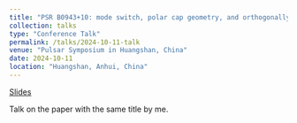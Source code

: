 ```yaml
---
title: "PSR B0943+10: mode switch, polar cap geometry, and orthogonally polarized radiation"
collection: talks
type: "Conference Talk"
permalink: /talks/2024-10-11-talk
venue: "Pulsar Symposium in Huangshan, China"
date: 2024-10-11
location: "Huangshan, Anhui, China"
---
```


[Slides]('http://academicpages.github.io/files/B0943+10_202410_Shunshun_V2.pdf')

Talk on the paper with the same title by me.
